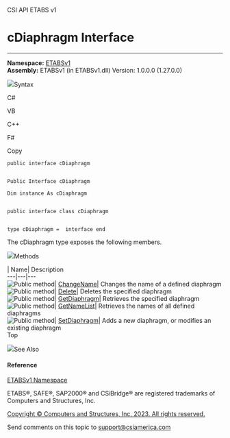 ﻿

CSI API ETABS v1

# cDiaphragm Interface  
  
---  
  
**Namespace:** [ETABSv1](2780f1b8-2033-5289-2298-1cdb2a7508d9.htm)  
**Assembly:** ETABSv1 (in ETABSv1.dll) Version: 1.0.0.0 (1.27.0.0)

![](../icons/SectionExpanded.png)Syntax

C#

VB

C++

F#

Copy

    
    
    public interface cDiaphragm
    
    
    Public Interface cDiaphragm
    
    Dim instance As cDiaphragm
    
    
    public interface class cDiaphragm
    
    
    type cDiaphragm =  interface end

The cDiaphragm type exposes the following members.

![](../icons/SectionExpanded.png)Methods

| Name| Description  
---|---|---  
![Public method](../icons/pubmethod.gif)|
[ChangeName](bddc983c-a791-8257-5f52-d471232af5c4.htm)|  Changes the name of a
defined diaphragm  
![Public method](../icons/pubmethod.gif)|
[Delete](0d3f6e93-4cc7-1393-17e9-48cd717f5919.htm)|  Deletes the specified
diaphragm  
![Public method](../icons/pubmethod.gif)|
[GetDiaphragm](0b2c9165-3fef-d957-e320-976a1f91d0fc.htm)|  Retrieves the
specified diaphragm  
![Public method](../icons/pubmethod.gif)|
[GetNameList](2289d07f-2632-1f01-124b-b132df646c5b.htm)|  Retrieves the names
of all defined diaphragms  
![Public method](../icons/pubmethod.gif)|
[SetDiaphragm](bd18ade3-17cf-6fdf-b429-3c3a51fd9d7c.htm)|  Adds a new
diaphragm, or modifies an existing diaphragm  
Top

![](../icons/SectionExpanded.png)See Also

#### Reference

[ETABSv1 Namespace](2780f1b8-2033-5289-2298-1cdb2a7508d9.htm)

ETABS®, SAFE®, SAP2000® and CSiBridge® are registered trademarks of Computers
and Structures, Inc.  

[Copyright © Computers and Structures, Inc. 2023. All rights
reserved.](http://www.csiamerica.com)

Send comments on this topic to
[support@csiamerica.com](mailto:support%40csiamerica.com?Subject=CSI%20API%20ETABS%20v1)

